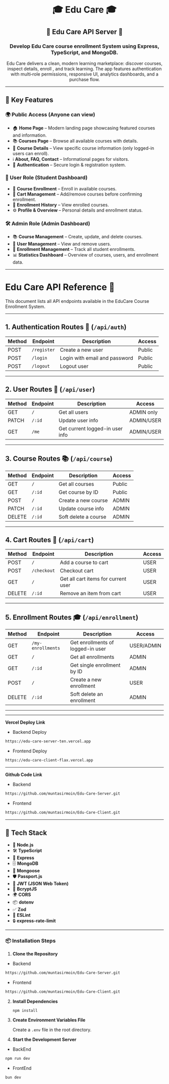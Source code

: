 <h1 align="center">🎓 Edu Care 🎓  </h1>
<h2 align="center">🚀 Edu Care API Server 🚀</h2>
<h3 align="center">Develop Edu Care course enrollment System using Express, TypeScript, and MongoDB. </h3>

<p align="center">
  Edu Care delivers a clean, modern learning marketplace: discover courses, inspect details, enroll , and track learning. The app features authentication with multi‑role permissions, responsive UI, analytics dashboards, and a purchase flow.

</p>

---

## 🚀 Key Features

### 🌍 Public Access (Anyone can view)

- 🏠 **Home Page** – Modern landing page showcasing featured courses and information.
- 📚 **Courses Page** – Browse all available courses with details.
- 📖 **Course Details** – View specific course information (only logged-in users can enroll).
- ℹ️ **About, FAQ, Contact** – Informational pages for visitors.
- 🔑 **Authentication** – Secure login & registration system.

### 👤 User Role (Student Dashboard)

- 🎯 **Course Enrollment** – Enroll in available courses.
- 🛒 **Cart Management** – Add/remove courses before confirming enrollment.
- 📝 **Enrollment History** – View enrolled courses.
- ⚙️ **Profile & Overview** – Personal details and enrollment status.

### 🛠️ Admin Role (Admin Dashboard)

- 📚 **Course Management** – Create, update, and delete courses.
- 👥 **User Management** – View and remove users.
- 📝 **Enrollment Management** – Track all student enrollments.
- 📊 **Statistics Dashboard** – Overview of courses, users, and enrollment data.

---

# Edu Care API Reference 🚀

This document lists all API endpoints available in the EduCare Course Enrollment System.

---

## **1. Authentication Routes** 🔑 (`/api/auth`)

| Method | Endpoint    | Description                   | Access |
| ------ | ----------- | ----------------------------- | ------ |
| POST   | `/register` | Create a new user             | Public |
| POST   | `/login`    | Login with email and password | Public |
| POST   | `/logout`   | Logout user                   | Public |

---

## **2. User Routes** 👤 (`/api/user`)

| Method | Endpoint | Description                     | Access     |
| ------ | -------- | ------------------------------- | ---------- |
| GET    | `/`      | Get all users                   | ADMIN only |
| PATCH  | `/:id`   | Update user info                | ADMIN/USER |
| GET    | `/me`    | Get current logged-in user info | ADMIN/USER |

---

## **3. Course Routes** 📚 (`/api/course`)

| Method | Endpoint | Description          | Access |
| ------ | -------- | -------------------- | ------ |
| GET    | `/`      | Get all courses      | Public |
| GET    | `/:id`   | Get course by ID     | Public |
| POST   | `/`      | Create a new course  | ADMIN  |
| PATCH  | `/:id`   | Update course info   | ADMIN  |
| DELETE | `/:id`   | Soft delete a course | ADMIN  |

---

## **4. Cart Routes** 🛒 (`/api/cart`)

| Method | Endpoint    | Description                         | Access |
| ------ | ----------- | ----------------------------------- | ------ |
| POST   | `/`         | Add a course to cart                | USER   |
| POST   | `/checkout` | Checkout cart                       | USER   |
| GET    | `/`         | Get all cart items for current user | USER   |
| DELETE | `/:id`      | Remove an item from cart            | USER   |

---

## **5. Enrollment Routes** 🎓 (`/api/enrollment`)

| Method | Endpoint          | Description                       | Access     |
| ------ | ----------------- | --------------------------------- | ---------- |
| GET    | `/my-enrollments` | Get enrollments of logged-in user | USER/ADMIN |
| GET    | `/`               | Get all enrollments               | ADMIN      |
| GET    | `/:id`            | Get single enrollment by ID       | ADMIN      |
| POST   | `/`               | Create a new enrollment           | USER       |
| DELETE | `/:id`            | Soft delete an enrollment         | ADMIN      |

---

---

**Vercel Deploy Link**

- Backend Deploy

```bash
https://edu-care-server-ten.vercel.app
```

- Frontend Deploy

```bash
https://edu-care-client-flax.vercel.app
```

---

**Github Code Link**

- Backend

```bash
https://github.com/muntasirmoin/Edu-Care-Server.git
```

- Frontend

```bash
https://github.com/muntasirmoin/Edu-Care-Client.git
```

---

## 🧰 Tech Stack

- 🔲 **Node.js**
- 🛠 **TypeScript**
- 🚀 **Express**
- 🗄 **MongoDB**
- 🧰 **Mongoose**
- 🛡 **Passport.js**
- 🪪 **JWT (JSON Web Token)**
- 🔐 **BcryptJS**
- 🌍 **CORS**
- 📦 **dotenv**
- ✅ **Zod**
- 🧹 **ESLint**
- 🔒 **express-rate-limit**

---

### 📦 Installation Steps

1. **Clone the Repository**

- Backend

```bash
https://github.com/muntasirmoin/Edu-Care-Server.git
```

- Frontend

```bash
https://github.com/muntasirmoin/Edu-Care-Client.git
```

2. **Install Dependencies**

   ```bash
   npm install
   ```

3. **Create Environment Variables File**

   Create a `.env` file in the root directory.

4. **Start the Development Server**

- BackEnd

```bash
npm run dev
```

- FrontEnd

```bash
bun dev
```
